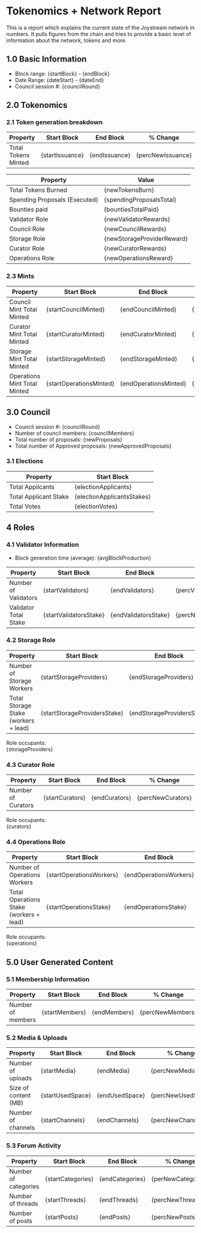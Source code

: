 # Tokenomics + Network Report
This is a report which explains the current state of the Joystream network in numbers. It pulls figures from the chain and tries to provide a basic level of information about the network, tokens and more. 

## 1.0 Basic Information
* Block range: {startBlock} - {endBlock}
* Date Range: {dateStart} - {dateEnd}
* Council session #: {councilRound}

## 2.0 Tokenomics
### 2.1 Token generation breakdown
| Property            | Start Block | End Block | % Change |
|---------------------|--------------|--------------|----------|
| Total Tokens Minted |  {startIssuance} | {endIssuance} | {percNewIssuance} |

| Property            | Value        |
|---------------------|--------------|
| Total Tokens Burned | {newTokensBurn}           | 
| Spending Proposals (Executed)   |  {spendingProposalsTotal}                  |
| Bounties paid       |  {bountiesTotalPaid}                           |
| Validator Role      |  {newValidatorRewards}            | 
| Council Role        | {newCouncilRewards}             | 
| Storage Role        | {newStorageProviderReward}             | 
| Curator Role        | {newCuratorRewards}             |
| Operations Role     | {newOperationsReward}          |


### 2.3 Mints 
| Property                    | Start Block           | End Block | % Change |
|-----------------------------|-----------------------|--------------|----------|
| Council Mint Total Minted   | {startCouncilMinted}  |  {endCouncilMinted} |{percNewCouncilMinted}          |
| Curator Mint Total Minted   |  {startCuratorMinted} | {endCuratorMinted}| {percCuratorMinted}          |
| Storage Mint Total Minted   |  {startStorageMinted} |  {endStorageMinted}            |  {percStorageMinted}        |
| Operations Mint Total Minted   |  {startOperationsMinted} |  {endOperationsMinted}            |  {percOperationsMinted}        |

## 3.0 Council
* Council session #: {councilRound}
* Number of council members: {councilMembers}
* Total number of proposals: {newProposals}
* Total number of Approved proposals: {newApprovedProposals}

### 3.1 Elections
| Property                    | Start Block  |
|-----------------------------|--------------|
| Total Applicants            |{electionApplicants}              |
| Total Applicant Stake       |{electionApplicantsStakes}              |
| Total Votes                 |{electionVotes}             |

## 4 Roles
### 4.1 Validator Information
* Block generation time (average): {avgBlockProduction}

| Property                    | Start Block | End Block | % Change |
|-----------------------------|--------------|--------------|----------|
| Number of Validators       |  {startValidators} | {endValidators} | {percValidators} |
| Validator Total Stake       | {startValidatorsStake} | {endValidatorsStake} | {percNewValidatorsStake} |


### 4.2 Storage Role
| Property                | Start Block | End Block | % Change |
|-------------------------|--------------|--------------|----------|
| Number of Storage Workers | {startStorageProviders}  |  {endStorageProviders} | {percNewStorageProviders} |
| Total Storage Stake (workers + lead)  | {startStorageProvidersStake} |  {endStorageProvidersStake} | {percNewStorageProviderStake} |   

Role occupants:  
{storageProviders}

### 4.3 Curator Role
| Property                | Start Block | End Block | % Change |
|-------------------------|--------------|--------------|----------|
| Number of Curators      | {startCurators} | {endCurators} | {percNewCurators} |   

Role occupants:  
{curators}

### 4.4 Operations Role
| Property                | Start Block | End Block | % Change |
|-------------------------|--------------|--------------|----------|
| Number of Operations Workers      | {startOperationsWorkers} | {endOperationsWorkers} | {percNewOperationsWorkers} |
| Total Operations Stake (workers + lead)  | {startOperationsStake} |  {endOperationsStake} | {percNewOperationstake} |

Role occupants:  
{operations}

## 5.0 User Generated Content
### 5.1 Membership Information
| Property          | Start Block | End Block | % Change |
|-------------------|--------------|--------------|----------|
| Number of members | {startMembers}|  {endMembers} | {percNewMembers} |

### 5.2 Media & Uploads
| Property                | Start Block | End Block | % Change |
|-------------------------|--------------|--------------|----------|
| Number of uploads       | {startMedia} | {endMedia}  |  {percNewMedia} |
| Size of content (MB)        |  {startUsedSpace} |  {endUsedSpace} | {percNewUsedSpace}          |
| Number of channels      |  {startChannels} | {endChannels} | {percNewChannels} |

### 5.3 Forum Activity
| Property          | Start Block | End Block | % Change |
|-------------------|--------------|--------------|----------|
| Number of categories | {startCategories} | {endCategories} | {perNewCategories}         |
| Number of threads    | {startThreads}| {endThreads} | {percNewThreads}         |
| Number of posts      | {startPosts} | {endPosts}            |  {percNewPosts}        |